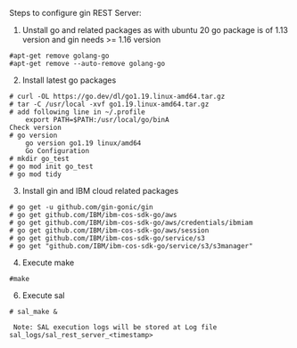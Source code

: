 
   Steps to configure gin REST Server:

  1. Unstall go and related packages as with ubuntu 20 go package is of 1.13 version and gin needs >= 1.16 version
  	
	#apt-get remove golang-go
	#apt-get remove --auto-remove golang-go
  2. Install latest go packages
	
	# curl -OL https://go.dev/dl/go1.19.linux-amd64.tar.gz
	# tar -C /usr/local -xvf go1.19.linux-amd64.tar.gz
	# add following line in ~/.profile
		export PATH=$PATH:/usr/local/go/binA
	Check version
	# go version
		go version go1.19 linux/amd64
        Go Configuration
	# mkdir go_test
	# go mod init go_test
	# go mod tidy

  3. Install gin and IBM cloud related packages
  	
	# go get -u github.com/gin-gonic/gin
	# go get github.com/IBM/ibm-cos-sdk-go/aws
	# go get github.com/IBM/ibm-cos-sdk-go/aws/credentials/ibmiam
	# go get github.com/IBM/ibm-cos-sdk-go/aws/session
	# go get github.com/IBM/ibm-cos-sdk-go/service/s3
	# go get "github.com/IBM/ibm-cos-sdk-go/service/s3/s3manager"

  4. Execute make
 
 	#make
  6. Execute sal

	# sal_make & 	
     
     Note: SAL execution logs will be stored at Log file sal_logs/sal_rest_server_<timestamp> 

